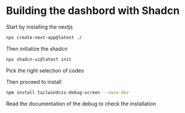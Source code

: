 # Building the dashbord with Shadcn

Start by installing the nextjs

```bash
npx create-next-app@latest ./
```

Then initialize the shadcn

```bash
npx shadcn-ui@latest init
```

Pick the right selection of codes

Then proceed to install

```bash
npm install tailwindcss-debug-screen --save-dev
```

Read the documentation of the debug to check the installation
